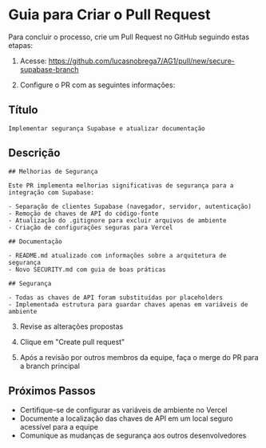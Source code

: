 # Guia para Criar o Pull Request

Para concluir o processo, crie um Pull Request no GitHub seguindo estas etapas:

1. Acesse: https://github.com/lucasnobrega7/AG1/pull/new/secure-supabase-branch

2. Configure o PR com as seguintes informações:

## Título
```
Implementar segurança Supabase e atualizar documentação
```

## Descrição
```
## Melhorias de Segurança

Este PR implementa melhorias significativas de segurança para a integração com Supabase:

- Separação de clientes Supabase (navegador, servidor, autenticação)
- Remoção de chaves de API do código-fonte
- Atualização do .gitignore para excluir arquivos de ambiente
- Criação de configurações seguras para Vercel

## Documentação

- README.md atualizado com informações sobre a arquitetura de segurança
- Novo SECURITY.md com guia de boas práticas

## Segurança

- Todas as chaves de API foram substituídas por placeholders
- Implementada estrutura para guardar chaves apenas em variáveis de ambiente
```

3. Revise as alterações propostas

4. Clique em "Create pull request"

5. Após a revisão por outros membros da equipe, faça o merge do PR para a branch principal

## Próximos Passos

- Certifique-se de configurar as variáveis de ambiente no Vercel
- Documente a localização das chaves de API em um local seguro acessível para a equipe
- Comunique as mudanças de segurança aos outros desenvolvedores